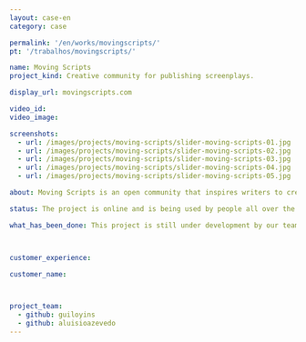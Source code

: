 ```yaml
---
layout: case-en
category: case

permalink: '/en/works/movingscripts/'
pt: '/trabalhos/movingscripts/'

name: Moving Scripts
project_kind: Creative community for publishing screenplays.

display_url: movingscripts.com

video_id:
video_image:

screenshots:
  - url: /images/projects/moving-scripts/slider-moving-scripts-01.jpg
  - url: /images/projects/moving-scripts/slider-moving-scripts-02.jpg
  - url: /images/projects/moving-scripts/slider-moving-scripts-03.jpg
  - url: /images/projects/moving-scripts/slider-moving-scripts-04.jpg
  - url: /images/projects/moving-scripts/slider-moving-scripts-05.jpg

about: Moving Scripts is an open community that inspires writers to create, share and get feedback for their screenplays. Write down your story based on the Theme of the Week and see how “marketable” your idea is.

status: The project is online and is being used by people all over the world who love to read and write screenplays.

what_has_been_done: This project is still under development by our team.



customer_experience:

customer_name:



project_team:
  - github: guiloyins
  - github: aluisioazevedo
---
```

